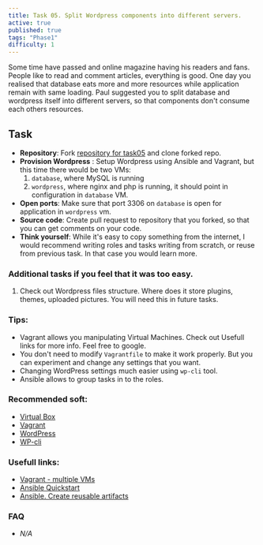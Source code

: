 ```yaml
---
title: Task 05. Split Wordpress components into different servers.
active: true
published: true
tags: "Phase1"
difficulty: 1
---
```


Some time have passed and online magazine having his readers and fans. People like to read and comment articles, everything is good. One day you realised that database eats more and more resources while application remain with same loading. Paul suggested you to split database and wordpress itself into different servers, so that components don't consume each others resources.
<!--more-->

## Task

* **Repository**: Fork [repository for task05](https://github.com/learningdevops-makvaz-com/phase01_task05) and clone forked repo.
* **Provision Wordpress** : Setup Wordpress using Ansible and Vagrant, but this time there would be two VMs:
  1. `database`, where MySQL is running
  2. `wordpress`, where nginx and php is running, it should point in configuration in `database` VM.
* **Open ports**: Make sure that port 3306 on `database` is open for application in `wordpress` vm. 
* **Source code**: Create pull request to repository that you forked, so that you can get comments on your code.
* **Think yourself**: While it's easy to copy something from the internet, I would recommend writing roles and tasks writing from scratch, or reuse from previous task. In that case you would learn more.

### Additional tasks if you feel that it was too easy.
1. Check out Wordpress files structure. Where does it store plugins, themes, uploaded pictures. You will need this in future tasks.

### Tips:

* Vagrant allows you manipulating Virtual Machines. Check out Usefull links for more info. Feel free to google.
* You don't need to modify `Vagrantfile` to make it work properly. But you can experiment and change any settings that you want.
* Changing WordPress settings much easier using `wp-cli` tool.
* Ansible allows to group tasks in to the roles.

### Recommended soft:

* [Virtual Box](https://www.virtualbox.org/wiki/Downloads)
* [Vagrant](https://www.vagrantup.com/downloads)
* [WordPress](https://wordpress.org/download/)
* [WP-cli](https://wp-cli.org/)

### Usefull links:

* [Vagrant - multiple VMs](https://www.vagrantup.com/docs/multi-machine)
* [Ansible Quickstart](https://www.redhat.com/en/blog/system-administrators-guide-getting-started-ansible-fast?extIdCarryOver=true&sc_cid=701f2000001OH7YAAW)
* [Ansible. Create reusable artifacts](https://docs.ansible.com/ansible/latest/user_guide/playbooks_reuse.html)

### FAQ

* *N/A*
